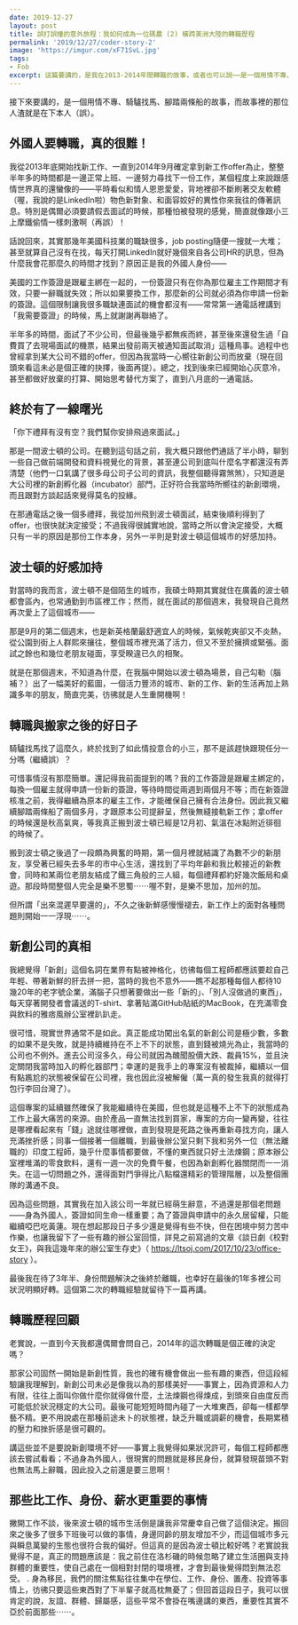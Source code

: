 ```yaml
---
date: 2019-12-27
layout: post
title: 誤打誤撞的意外旅程：我如何成為一位碼農 (2) 橫跨美洲大陸的轉職歷程
permalink: '2019/12/27/coder-story-2'
image: 'https://imgur.com/xF71SvL.jpg'
tags:
- Fob
excerpt: 這篇要講的，是我在2013-2014年間轉職的故事，或者也可以說⋯⋯是一個用情不專、騎驢找馬、腳踏兩條船的故事，而故事裡的那位人渣就是在下本人（誤）。
---
```


接下來要講的，是一個用情不專、騎驢找馬、腳踏兩條船的故事，而故事裡的那位人渣就是在下本人（誤）。

## 外國人要轉職，真的很難！

我從2013年底開始找新工作、一直到2014年9月確定拿到新工作offer為止，整整半年多的時間都是一邊正常上班、一邊努力尋找下一份工作，某個程度上來說跟感情世界真的還蠻像的——平時看似和情人恩恩愛愛，背地裡卻不斷刷著交友軟體（喔，我說的是LinkedIn啦）物色新對象、和面容姣好的異性你來我往的傳著訊息。特別是偶爾必須要請假去面試的時候，那種怕被發現的感覺，簡直就像跟小三上摩鐵偷情一樣刺激啊（再誤）！

話說回來，其實那幾年美國科技業的職缺很多，job posting隨便一搜就一大堆；甚至就算自己沒有在找，每天打開LinkedIn就好幾個來自各公司HR的訊息，但為什麼我會花那麼久的時間才找到？原因正是我的外國人身份——

美國的工作簽證是跟雇主綁在一起的，一份簽證只有在你為那位雇主工作期間才有效，只要一辭職就失效；所以如果要換工作，那麼新的公司就必須為你申請一份新的簽證。這個限制讓我很多職缺連面試的機會都沒有——常常第一通電話裡講到「我需要簽證」的時候，馬上就謝謝再聯絡了。

半年多的時間，面試了不少公司，但最後幾乎都無疾而終，甚至後來還發生過「自費買了去現場面試的機票，結果出發前兩天被通知面試取消」這種鳥事。過程中也曾經拿到某大公司不錯的offer，但因為我當時一心嚮往新創公司而放棄（現在回頭來看這未必是個正確的抉擇，後面再提）。總之，找到後來已經開始心灰意冷，甚至都做好放棄的打算、開始思考替代方案了，直到八月底的一通電話。

## 終於有了一線曙光

「你下禮拜有沒有空？我們幫你安排飛過來面試。」

那是一間波士頓的公司。在聽到這句話之前，我大概只跟他們通話了半小時，聊到一些自己做前端開發和資料視覺化的背景，甚至連公司到底叫什麼名字都還沒有弄清楚（他們一口氣講了很多母公司子公司的資訊，我整個聽得霧煞煞），只知道是大公司裡的新創孵化器（incubator）部門，正好符合我當時所嚮往的新創環境，而且跟對方談起話來覺得莫名的投緣。

在那通電話之後一個多禮拜，我從加州飛到波士頓面試，結束後順利得到了offer，也很快就決定接受；不過我得很誠實地說，當時之所以會決定接受，大概只有一半的原因是那份工作本身，另外一半則是對波士頓這個城市的好感加持。

## 波士頓的好感加持

對當時的我而言，波士頓不是個陌生的城市，我碩士時期其實就住在廣義的波士頓都會區內，也常通勤到市區裡工作；然而，就在面試的那個週末，我發現自己竟然再次愛上了這個城市——

那是9月的第二個週末，也是新英格蘭最舒適宜人的時候，氣候乾爽卻又不炎熱，從公園到街上人群熙來攘往，整個城市裡充滿了活力，但又不至於擁擠或緊張。面試之餘也和幾位老朋友碰面，享受睽違已久的相聚。

就是在那個週末，不知道為什麼，在我腦中開始以波士頓為場景，自己勾勒（腦補？）出了一幅美好的藍圖，一個活力豐沛的城市、新的工作、新的生活再加上熟識多年的朋友，簡直完美，彷彿就是人生重開機啊！

## 轉職與搬家之後的好日子

騎驢找馬找了這麼久，終於找到了如此情投意合的小三，那不是該趕快跟現任分一分嗎（繼續誤）？

可惜事情沒有那麼簡單。還記得我前面提到的嗎？我的工作簽證是跟雇主綁定的，每換一個雇主就得申請一份新的簽證，等待時間從兩週到兩個月不等；而在新簽證核准之前，我得繼續為原本的雇主工作，才能確保自己擁有合法身份。因此我又繼續腳踏兩條船了兩個多月，才跟原本公司提辭呈，然後無縫接軌新工作；拿offer的時候還是秋高氣爽，等我真正搬到波士頓已經是12月初、氣溫在冰點附近徘徊的時候了。

搬到波士頓之後過了一段頗為興奮的時期，第一個月裡就結識了為數不少的新朋友，享受著已經失去多年的市中心生活，還找到了平均年齡和我比較接近的新教會，同時和某兩位老朋友結成了鐵三角般的三人組，每個禮拜都約好幾次飯局和桌遊。那段時間整個人完全是樂不思蜀⋯⋯喔不對，是樂不思加，加州的加。

但所謂「出來混遲早要還的」，不久之後新鮮感慢慢褪去，新工作上的面對各種問題則開始一一浮現⋯⋯。

## 新創公司的真相

我總覺得「新創」這個名詞在業界有點被神格化，彷彿每個工程師都應該要趁自己年輕、帶著新鮮的肝去拼一把，當時的我也不意外——瞧不起那種每個人都待10幾20年的老字號企業，滿腦子只想著要做出一些「新的」、「別人沒做過的東西」，每天穿著開發者會議送的T-shirt、拿著貼滿GitHub貼紙的MacBook，在充滿零食與飲料的雅痞風辦公室裡趴趴走。

很可惜，現實世界通常不是如此。真正能成功闖出名氣的新創公司是極少數，多數的如果不是失敗，就是持續維持在不上不下的狀態，直到錢被燒光為止，我當時的公司也不例外。進去公司沒多久，母公司就因為醜聞股價大跌、裁員15%，並且決定關閉我當時加入的孵化器部門；幸運的是我手上的專案沒有被裁掉，繼續以一個有點尷尬的狀態被保留在公司裡，我也因此沒被解僱（萬一真的發生我真的就得打包行李回台灣了）。

這個專案的延續雖然確保了我能繼續待在美國，但也就是這種不上不下的狀態成為工作上最大痛苦的來源。由於產品一直無法找到買家，專案的方向一變再變，往往是哪裡看起來有「錢」途就往哪裡做，直到發現是死路之後再重新尋找方向，讓人充滿挫折感；同事一個接著一個離職，到最後辦公室只剩下我和另外一位（無法離職的）印度工程師，幾乎什麼事情都要做，不懂的東西就只好土法煉鋼；原本辦公室裡堆滿的零食飲料，還有一週一次的免費午餐，也因為新創孵化器關閉而一一消失。在這一切問題之外，還得面對鬥爭得比八點檔還精彩的管理階層，以及整個團隊的溝通不良。

因為這些問題，其實我在加入該公司一年就已經萌生辭意，不過還是那個老問題——身為外國人，簽證如同生命一樣重要；為了簽證與申請中的永久居留權，只能繼續啞巴吃黃蓮。現在想起那段日子多少還是覺得有些不快，但在困境中努力苦中作樂，也讓我留下了一些有趣的辦公室回憶，詳見之前寫過的文章《談日劇《校對女王》，與我這幾年來的辦公室生存史》（ https://ltsoj.com/2017/10/23/office-story ）。

最後我在待了3年半、身份問題解決之後終於離職，也幸好在最後的1年多裡公司狀況明顯好轉。這個第二次的轉職經驗就留待下一篇再講。

## 轉職歷程回顧

老實說，一直到今天我都還偶爾會問自己，2014年的這次轉職是個正確的決定嗎？

那家公司固然一開始是新創性質，我也的確有機會做出一些有趣的東西，但這段經驗讓我理解到，新創公司未必是像我以為的那樣美好——事實上，因為資源和人力有限，往往上面叫你做什麼你就得做什麼，土法煉鋼也得煉成，到頭來自由度反而可能低於狀況穩定的大公司。最後可能短短時間內碰了一大堆東西，卻每一樣都學藝不精。更不用說處在那種前途未卜的狀態裡，缺乏升職或調薪的機會，長期累積的壓力和挫折感是很可觀的。

講這些並不是要說新創環境不好——事實上我覺得如果狀況許可，每個工程師都應該去嘗試看看；不過身為外國人，很現實的問題就是移民身份，就算發現苗頭不對也無法馬上辭職，因此投入之前還是要三思啊！

## 那些比工作、身份、薪水更重要的事情

撇開工作不談，後來波士頓的城市生活倒是讓我非常慶幸自己做了這個決定。搬回來之後多了很多下班後可以做的事情，身邊同齡的朋友增加不少，而這個城市多元與瞬息萬變的生態也很符合我的偏好。但這真的是因為波士頓比較好嗎？老實說我覺得不是，真正的問題應該是：我之前住在洛杉磯的時候忽略了建立生活圈與支持群體的重要性，使自己處在一個相對封閉的環境裡，才會到最後覺得悶到無法忍受。
.
身為移民，我們的關注焦點往往集中在學位、工作、身份、置產、投資等事情上，彷彿只要這些東西對了下半輩子就高枕無憂了；但回首這段日子，我可以很肯定的說，友誼、群體、歸屬感，這些平常不會掛在嘴邊講的東西，重要性其實不亞於前面那些⋯⋯。
